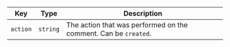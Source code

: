Key | Type | Description
----|------|-------------
`action`|`string` | The action that was performed on the comment. Can be `created`.
